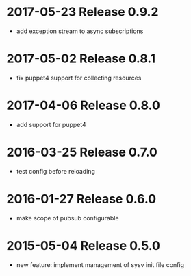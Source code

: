 # 2017-05-23 Release 0.9.2

* add exception stream to async subscriptions

# 2017-05-02 Release 0.8.1

* fix puppet4 support for collecting resources

# 2017-04-06 Release 0.8.0

* add support for puppet4

# 2016-03-25 Release 0.7.0

* test config before reloading

# 2016-01-27 Release 0.6.0

* make scope of pubsub configurable

# 2015-05-04 Release 0.5.0

* new feature: implement management of sysv init file config

